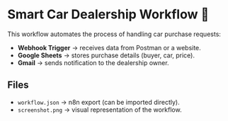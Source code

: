 # Smart Car Dealership Workflow 🚗

This workflow automates the process of handling car purchase requests:
- **Webhook Trigger** → receives data from Postman or a website.
- **Google Sheets** → stores purchase details (buyer, car, price).
- **Gmail** → sends notification to the dealership owner.

## Files
- `workflow.json` → n8n export (can be imported directly).
- `screenshot.png` → visual representation of the workflow.
